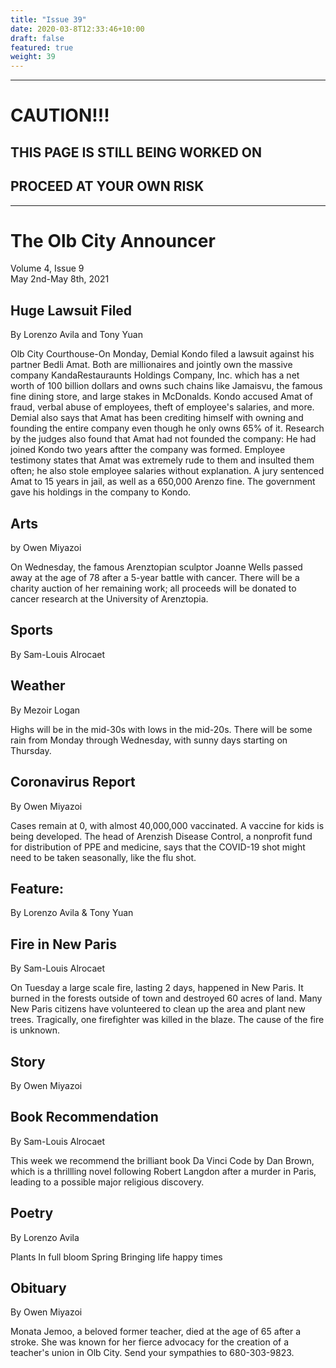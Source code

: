 ```yaml
---
title: "Issue 39"
date: 2020-03-8T12:33:46+10:00
draft: false
featured: true
weight: 39
---
```


------------------------
# CAUTION!!!    
## THIS PAGE IS STILL BEING WORKED ON    
## PROCEED AT YOUR OWN RISK    
------------------------

# The Olb City Announcer    
Volume 4, Issue 9   
May 2nd-May 8th, 2021    

## Huge Lawsuit Filed
By Lorenzo Avila and Tony Yuan

Olb City Courthouse-On Monday, Demial Kondo filed a lawsuit against his partner Bedli Amat. Both are millionaires and jointly own the massive company KandaRestauraunts Holdings Company, Inc. which has a net worth of 100 billion dollars and owns such chains like Jamaisvu, the famous fine dining store, and large stakes in McDonalds. Kondo accused Amat of fraud, verbal abuse of employees, theft of employee's salaries, and more. Demial also says that Amat has been crediting himself with owning and founding the entire company even though he only owns 65% of it. Research by the judges also found that Amat had not founded the company: He had joined Kondo two years aftter the company was formed. Employee testimony states that Amat was extremely rude to them and insulted them often; he also stole employee salaries without explanation. A jury sentenced Amat to 15 years in jail, as well as a 650,000 Arenzo fine. The government gave his holdings in the company to Kondo.

## Arts
by Owen Miyazoi

On Wednesday, the famous Arenztopian sculptor Joanne Wells passed away at the age of 78 after a 5-year battle with cancer. There will be a charity auction of her remaining work; all proceeds will be donated to cancer research at the University of Arenztopia.

## Sports
By Sam-Louis Alrocaet



## Weather
By Mezoir Logan

Highs will be in the mid-30s with lows in the mid-20s. There will be some rain from Monday through Wednesday, with sunny days starting on Thursday.

## Coronavirus Report
By Owen Miyazoi    

Cases remain at 0, with almost 40,000,000 vaccinated. A vaccine for kids is being developed. The head of Arenzish Disease Control, a nonprofit fund for distribution of PPE and medicine, says that the COVID-19 shot might need to be taken seasonally, like the flu shot.

## Feature: 
By Lorenzo Avila & Tony Yuan



## Fire in New Paris
By Sam-Louis Alrocaet

On Tuesday a large scale fire, lasting 2 days, happened in New Paris. It burned in the forests outside of town and destroyed 60 acres of land. Many New Paris citizens have volunteered to clean up the area and plant new trees. Tragically, one firefighter was killed in the blaze. The cause of the fire is unknown.

## Story
By Owen Miyazoi



## Book Recommendation
By Sam-Louis Alrocaet

This week we recommend the brilliant book Da Vinci Code by Dan Brown, which is a thrillling novel following Robert Langdon after a murder in Paris, leading to a possible major religious discovery.

## Poetry
By Lorenzo Avila

Plants
In full bloom
Spring
Bringing life
happy times

## Obituary
By Owen Miyazoi

Monata Jemoo, a beloved former teacher, died at the age of 65 after a stroke. She was known for her fierce advocacy for the creation of a teacher's union in Olb City. Send your sympathies to 680-303-9823.
